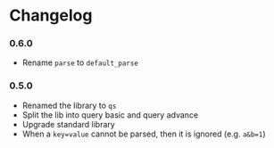 # Changelog

### 0.6.0

- Rename `parse` to `default_parse`

### 0.5.0

- Renamed the library to `qs`
- Split the lib into query basic and query advance
- Upgrade standard library
- When a `key=value` cannot be parsed, then it is ignored (e.g. `a&b=1`)
